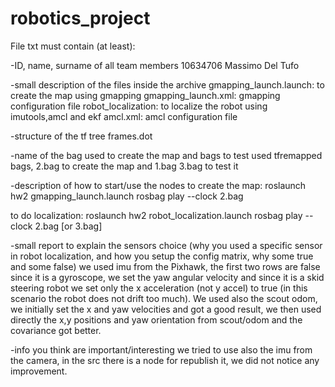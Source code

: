 # robotics_project
File txt must contain (at least):

-ID, name, surname of all team members
  10634706 Massimo Del Tufo
  
-small description of the files inside the archive
  gmapping_launch.launch: to create the map using gmapping
  gmapping_launch.xml: gmapping configuration file
  robot_localization: to localize the robot using imutools,amcl and ekf
  amcl.xml: amcl configuration file

-structure of the tf tree
  frames.dot

-name of the bag used to create the map and bags to test
  used tfremapped bags, 2.bag to create the map and 1.bag 3.bag to test it

-description of how to start/use the nodes
  to create the map:
	  roslaunch hw2 gmapping_launch.launch
	  rosbag play --clock 2.bag

  to do localization:
    roslaunch hw2 robot_localization.launch
    rosbag play --clock 2.bag [or 3.bag]

-small report to explain the sensors choice (why you used a specific sensor in
robot localization, and how you setup the config matrix, why some true and some false)
  we used imu from the Pixhawk, the first two rows are false since it is a gyroscope, we set the yaw angular velocity and since it is a skid steering robot we set only the x acceleration (not y accel) to true (in this scenario the robot does not drift too much). We used also the scout odom, we initially set the x and yaw velocities and got a good result, we then used directly the x,y positions and yaw orientation from scout/odom and the covariance got better.

-info you think are important/interesting
  we tried to use also the imu from the camera, in the src there is a node for republish it, we did not notice any improvement.
